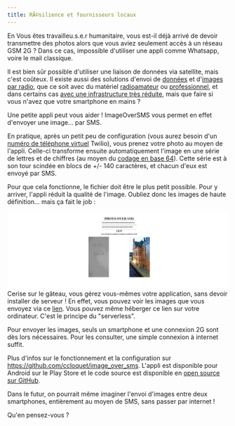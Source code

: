 ```yaml
---
title: RÃ©silience et fournisseurs locaux
---
```


En
Vous êtes travailleu.s.e.r humanitaire, vous est-il déjà arrivé de devoir transmettre des photos alors que vous aviez seulement accès à un réseau GSM 2G ? Dans ce cas, impossible d'utiliser une appli comme Whatsapp, voire le mail classique.

Il est bien sûr possible d'utiliser une liaison de données via satellite, mais c'est coûteux. Il existe aussi des solutions d'envoi de [données](http://www.stonepower.se/Images/WINO_ICT.pdf) et d'[images par radio](http://www.arrl.org/image-modes), que ce soit avec du matériel [radioamateur](http://www.nordichf.org/hf98/programmehf98.htm) ou [professionnel](https://www.rapidm.com/), et dans certains cas [avec une infrastructure très réduite](https://gotenna.com/), mais que faire si vous n'avez que votre smartphone en mains ?

Une petite appli peut vous aider ! ImageOverSMS vous permet en effet d'envoyer une image... par SMS. 

En pratique, après un petit peu de configuration (vous aurez besoin d'un [numéro de téléphone virtuel](https://www.twilio.com/) Twilio), vous prenez votre photo au moyen de l'appli. Celle-ci transforme ensuite automatiquement l'image en une série de lettres et de chiffres (au moyen du [codage en base 64](https://fr.wikipedia.org/wiki/Base64)). Cette série est à son tour scindée en blocs de +/- 140 caractères, et chacun d'eux est envoyé par SMS.

Pour que cela fonctionne, le fichier doit être le plus petit possible. Pour y arriver, l'appli réduit la qualité de l'image. Oubliez donc les images de haute définition... mais ça fait le job :

![enter image description here](https://raw.githubusercontent.com/ccloquet/image_over_sms/master/screenshot.PNG)
Cerise sur le gâteau, vous gérez vous-mêmes votre application, sans devoir installer de serveur ! En effet, vous pouvez voir les images que vous envoyez via ce [lien](https://blog.my-poppy.eu/image_over_sms/render.html). Vous pouvez même héberger ce lien sur votre ordinateur. C'est le principe du "serverless".

Pour envoyer les images, seuls un smartphone et une connexion 2G sont dès lors nécessaires. Pour les consulter, une simple connexion à internet suffit. 

Plus d'infos sur le fonctionnement et la configuration sur https://github.com/ccloquet/image_over_sms.
L'appli est disponible pour Android sur le Play Store et le code source est disponible en [open source sur GitHub](https://github.com/ccloquet/image_over_sms).

Dans le futur, on pourrait même imaginer l'envoi d'images entre deux smartphones, entièrement au moyen de SMS, sans passer par internet !

Qu'en pensez-vous ?

